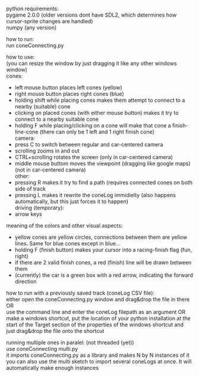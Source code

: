 python requirements: <br/>
pygame 2.0.0 (older versions dont have SDL2, which determines how cursor-sprite changes are handled) <br/>
numpy (any version) <br/>

how to run: <br/>
run coneConnecting.py

how to use: <br/>
(you can resize the window by just dragging it like any other windows window) <br/>
cones:
- left mouse button places left cones (yellow)
- right mouse button places right cones (blue)
- holding shift while placing cones makes them attempt to connect to a nearby (suitable) cone
- clicking on placed cones (with either mouse button) makes it try to connect to a nearby suitable cone
- holding F while placing/clicking on a cone will make that cone a finish-line-cone (there can only be 1 left and 1 right finish cone) <br/>
camera:
- press C to switch between regular and car-centered camera
- scrolling zooms in and out
- CTRL+scrolling rotates the screen (only in car-centered camera)
- middle mouse buttom moves the viewpoint (dragging like google maps) (not in car-centered camera) <br/>
other:
- pressing R makes it try to find a path (requires connected cones on both side of track
- pressing L makes it rewrite the coneLog immidielty (also happens automatically, but this just forces it to happen) <br/>
driving (temporary):
- arrow keys

meaning of the colors and other visual aspects: <br/>
- yellow cones are yellow circles, connections between them are yellow lines. Same for blue cones except in blue...
- holding F (finish button) makes your cursor into a racing-finish flag (fun, right)
- if there are 2 valid finish cones, a red (finish) line will be drawn between them
- (currently) the car is a green box with a red arrow, indicating the forward direction


how to run with a previously saved track (coneLog CSV file): <br/>
either open the coneConnecting.py window and drag&drop the file in there  OR <br/>
use the command line and enter the coneLog filepath as an argument   OR <br/>
make a windows shortcut, put the location of your python installation at the start of the Target section of the properties of the windows shortcut and just drag&drop the file onto the shortcut <br/>

running multiple ones in paralel: (not threaded (yet)) <br/>
use coneConnecting multi.py <br/>
it imports coneConnecting.py as a library and makes N by N instances of it <br/>
you can also use the multi sketch to import several coneLogs at once. It will automatically make enough instances <br/>
